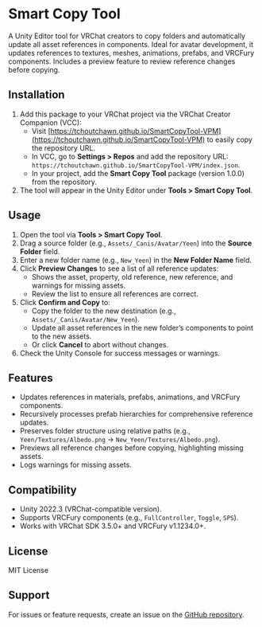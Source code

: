 # Smart Copy Tool

A Unity Editor tool for VRChat creators to copy folders and automatically update all asset references in components. Ideal for avatar development, it updates references to textures, meshes, animations, prefabs, and VRCFury components. Includes a preview feature to review reference changes before copying.

## Installation
1. Add this package to your VRChat project via the VRChat Creator Companion (VCC):
   - Visit [https://tchoutchawn.github.io/SmartCopyTool-VPM](https://tchoutchawn.github.io/SmartCopyTool-VPM) to easily copy the repository URL.
   - In VCC, go to **Settings > Repos** and add the repository URL: `https://tchoutchawn.github.io/SmartCopyTool-VPM/index.json`.
   - In your project, add the **Smart Copy Tool** package (version 1.0.0) from the repository.
2. The tool will appear in the Unity Editor under **Tools > Smart Copy Tool**.

## Usage
1. Open the tool via **Tools > Smart Copy Tool**.
2. Drag a source folder (e.g., `Assets/_Canis/Avatar/Yeen`) into the **Source Folder** field.
3. Enter a new folder name (e.g., `New_Yeen`) in the **New Folder Name** field.
4. Click **Preview Changes** to see a list of all reference updates:
   - Shows the asset, property, old reference, new reference, and warnings for missing assets.
   - Review the list to ensure all references are correct.
5. Click **Confirm and Copy** to:
   - Copy the folder to the new destination (e.g., `Assets/_Canis/Avatar/New_Yeen`).
   - Update all asset references in the new folder’s components to point to the new assets.
   - Or click **Cancel** to abort without changes.
6. Check the Unity Console for success messages or warnings.

## Features
- Updates references in materials, prefabs, animations, and VRCFury components.
- Recursively processes prefab hierarchies for comprehensive reference updates.
- Preserves folder structure using relative paths (e.g., `Yeen/Textures/Albedo.png` → `New_Yeen/Textures/Albedo.png`).
- Previews all reference changes before copying, highlighting missing assets.
- Logs warnings for missing assets.

## Compatibility
- Unity 2022.3 (VRChat-compatible version).
- Supports VRCFury components (e.g., `FullController`, `Toggle`, `SPS`).
- Works with VRChat SDK 3.5.0+ and VRCFury v1.1234.0+.

## License
MIT License

## Support
For issues or feature requests, create an issue on the [GitHub repository](https://github.com/tchoutchawn/SmartCopyTool-VPM).